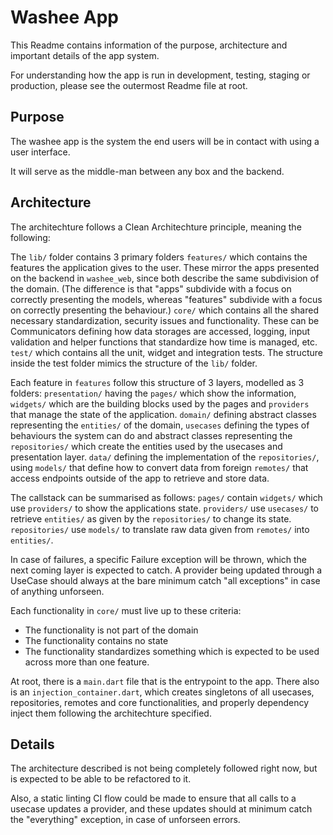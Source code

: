 # Washee App

This Readme contains information of the purpose, architecture and important details of the app system.

For understanding how the app is run in development, testing, staging or production, please see the outermost Readme file at root.

## Purpose
The washee app is the system the end users will be in contact with using a user interface.

It will serve as the middle-man between any box and the backend.

## Architecture
The architechture follows a Clean Architechture principle, meaning the following:

The `lib/` folder contains 3 primary folders
`features/` which contains the features the application gives to the user. These mirror the apps presented on the backend in `washee_web`, since both describe the same subdivision of the domain.
(The difference is that "apps" subdivide with a focus on correctly presenting the models, whereas "features" subdivide with a focus on correctly presenting the behaviour.)
`core/` which contains all the shared necessary standardization, security issues and functionality. These can be Communicators defining how data storages are accessed, logging, input validation and helper functions that standardize how time is managed, etc.
`test/` which contains all the unit, widget and integration tests. The structure inside the test folder mimics the structure of the `lib/` folder.

Each feature in `features` follow this structure of 3 layers, modelled as 3 folders:
`presentation/` having the `pages/` which show the information, `widgets/` which are the building blocks used by the pages and `providers` that manage the state of the application.
`domain/` defining abstract classes representing the `entities/` of the domain, `usecases` defining the types of behaviours the system can do and abstract classes representing the `repositories/` which create the entities used by the usecases and presentation layer.
`data/` defining the implementation of the `repositories/`, using `models/` that define how to convert data from foreign `remotes/` that access endpoints outside of the app to retrieve and store data.

The callstack can be summarised as follows:
`pages/` contain `widgets/` which use `providers/` to show the applications state.
`providers/` use `usecases/` to retrieve `entities/` as given by the `repositories/` to change its state.
`repositories/` use `models/` to translate raw data given from `remotes/` into `entities/`.

In case of failures, a specific Failure exception will be thrown, which the next coming layer is expected to catch.
A provider being updated through a UseCase should always at the bare minimum catch "all exceptions" in case of anything unforseen.

Each functionality in `core/` must live up to these criteria:
- The functionality is not part of the domain
- The functionality contains no state
- The functionality standardizes something which is expected to be used across more than one feature.

At root, there is a `main.dart` file that is the entrypoint to the app.
There also is an `injection_container.dart`, which creates singletons of all usecases, repositories, remotes and core functionalities, and properly dependency inject them following the architechture specified.

## Details
The architecture described is not being completely followed right now, but is expected to be able to be refactored to it.

Also, a static linting CI flow could be made to ensure that all calls to a usecase updates a provider, and these updates should at minimum catch the "everything" exception, in case of unforseen errors.
